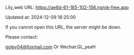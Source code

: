 Lily_web URL: https://ae6d-61-165-102-156.ngrok-free.app

Updated at: 2024-12-09 16:25:00

If you cannot open this URL, the server might be down.

Please contact: 

goley04@foxmail.com Or Wechat:GL_yeaH